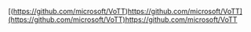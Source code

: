 [(https://github.com/microsoft/VoTT)https://github.com/microsoft/VoTT](https://github.com/microsoft/VoTT)https://github.com/microsoft/VoTT
